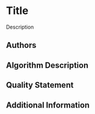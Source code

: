 # Title <!-- Replace 'Title' and this comment with a title or name of your algorithm -->
Description <!-- Replace 'Description' and this comment with a short description of your algorithm -->

## Authors
<!-- Replace this comment with a list of the authors of the algorithm -->

## Algorithm Description
<!-- Replace this comment with a description of your algorithm, including assumptions --> 

## Quality Statement
<!-- Replace this comment with a statement regarding what conditions the algorithm was tested under, and other conditions it should work under but weren't tested -->

## Additional Information
<!-- Replace this comment with links and references to additional information relevant to your algorithm -->
